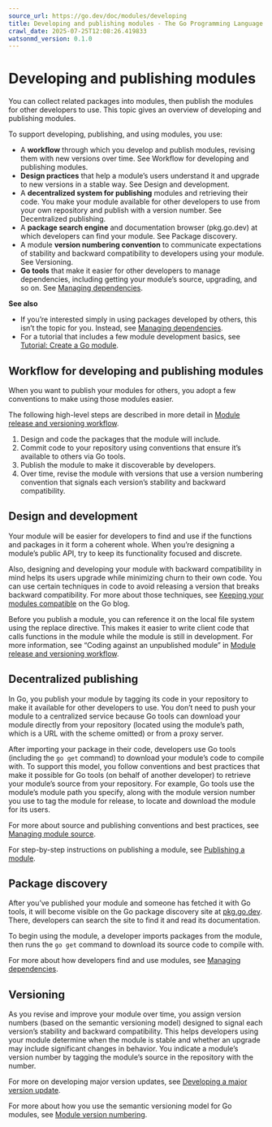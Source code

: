 ```yaml
---
source_url: https://go.dev/doc/modules/developing
title: Developing and publishing modules - The Go Programming Language
crawl_date: 2025-07-25T12:08:26.419833
watsonmd_version: 0.1.0
---
```


# Developing and publishing modules

You can collect related packages into modules, then publish the modules for other developers to use. This topic gives an overview of developing and publishing modules.

To support developing, publishing, and using modules, you use:

  * A **workflow** through which you develop and publish modules, revising them with new versions over time. See Workflow for developing and publishing modules.
  * **Design practices** that help a module’s users understand it and upgrade to new versions in a stable way. See Design and development.
  * A **decentralized system for publishing** modules and retrieving their code. You make your module available for other developers to use from your own repository and publish with a version number. See Decentralized publishing.
  * A **package search engine** and documentation browser (pkg.go.dev) at which developers can find your module. See Package discovery.
  * A module **version numbering convention** to communicate expectations of stability and backward compatibility to developers using your module. See Versioning.
  * **Go tools** that make it easier for other developers to manage dependencies, including getting your module’s source, upgrading, and so on. See [Managing dependencies](/doc/modules/managing-dependencies).



**See also**

  * If you’re interested simply in using packages developed by others, this isn’t the topic for you. Instead, see [Managing dependencies](managing-dependencies).
  * For a tutorial that includes a few module development basics, see [Tutorial: Create a Go module](/doc/tutorial/create-module).



## Workflow for developing and publishing modules

When you want to publish your modules for others, you adopt a few conventions to make using those modules easier.

The following high-level steps are described in more detail in [Module release and versioning workflow](release-workflow).

  1. Design and code the packages that the module will include.
  2. Commit code to your repository using conventions that ensure it’s available to others via Go tools.
  3. Publish the module to make it discoverable by developers.
  4. Over time, revise the module with versions that use a version numbering convention that signals each version’s stability and backward compatibility.



## Design and development

Your module will be easier for developers to find and use if the functions and packages in it form a coherent whole. When you’re designing a module’s public API, try to keep its functionality focused and discrete.

Also, designing and developing your module with backward compatibility in mind helps its users upgrade while minimizing churn to their own code. You can use certain techniques in code to avoid releasing a version that breaks backward compatibility. For more about those techniques, see [Keeping your modules compatible](/blog/module-compatibility) on the Go blog.

Before you publish a module, you can reference it on the local file system using the replace directive. This makes it easier to write client code that calls functions in the module while the module is still in development. For more information, see “Coding against an unpublished module” in [Module release and versioning workflow](release-workflow#unpublished).

## Decentralized publishing

In Go, you publish your module by tagging its code in your repository to make it available for other developers to use. You don’t need to push your module to a centralized service because Go tools can download your module directly from your repository (located using the module’s path, which is a URL with the scheme omitted) or from a proxy server.

After importing your package in their code, developers use Go tools (including the `go get` command) to download your module’s code to compile with. To support this model, you follow conventions and best practices that make it possible for Go tools (on behalf of another developer) to retrieve your module’s source from your repository. For example, Go tools use the module’s module path you specify, along with the module version number you use to tag the module for release, to locate and download the module for its users.

For more about source and publishing conventions and best practices, see [Managing module source](/doc/modules/managing-source).

For step-by-step instructions on publishing a module, see [Publishing a module](publishing).

## Package discovery

After you’ve published your module and someone has fetched it with Go tools, it will become visible on the Go package discovery site at [pkg.go.dev](https://pkg.go.dev/). There, developers can search the site to find it and read its documentation.

To begin using the module, a developer imports packages from the module, then runs the `go get` command to download its source code to compile with.

For more about how developers find and use modules, see [Managing dependencies](managing-dependencies).

## Versioning

As you revise and improve your module over time, you assign version numbers (based on the semantic versioning model) designed to signal each version’s stability and backward compatibility. This helps developers using your module determine when the module is stable and whether an upgrade may include significant changes in behavior. You indicate a module’s version number by tagging the module’s source in the repository with the number.

For more on developing major version updates, see [Developing a major version update](major-version).

For more about how you use the semantic versioning model for Go modules, see [Module version numbering](/doc/modules/version-numbers).